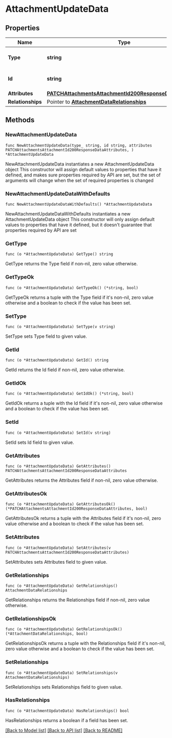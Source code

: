 # AttachmentUpdateData

## Properties

Name | Type | Description | Notes
------------ | ------------- | ------------- | -------------
**Type** | **string** | The resource&#39;s type | [default to "attachments"]
**Id** | **string** | The resource&#39;s id | 
**Attributes** | [**PATCHAttachmentsAttachmentId200ResponseDataAttributes**](PATCHAttachmentsAttachmentId200ResponseDataAttributes.md) |  | 
**Relationships** | Pointer to [**AttachmentDataRelationships**](AttachmentDataRelationships.md) |  | [optional] 

## Methods

### NewAttachmentUpdateData

`func NewAttachmentUpdateData(type_ string, id string, attributes PATCHAttachmentsAttachmentId200ResponseDataAttributes, ) *AttachmentUpdateData`

NewAttachmentUpdateData instantiates a new AttachmentUpdateData object
This constructor will assign default values to properties that have it defined,
and makes sure properties required by API are set, but the set of arguments
will change when the set of required properties is changed

### NewAttachmentUpdateDataWithDefaults

`func NewAttachmentUpdateDataWithDefaults() *AttachmentUpdateData`

NewAttachmentUpdateDataWithDefaults instantiates a new AttachmentUpdateData object
This constructor will only assign default values to properties that have it defined,
but it doesn't guarantee that properties required by API are set

### GetType

`func (o *AttachmentUpdateData) GetType() string`

GetType returns the Type field if non-nil, zero value otherwise.

### GetTypeOk

`func (o *AttachmentUpdateData) GetTypeOk() (*string, bool)`

GetTypeOk returns a tuple with the Type field if it's non-nil, zero value otherwise
and a boolean to check if the value has been set.

### SetType

`func (o *AttachmentUpdateData) SetType(v string)`

SetType sets Type field to given value.


### GetId

`func (o *AttachmentUpdateData) GetId() string`

GetId returns the Id field if non-nil, zero value otherwise.

### GetIdOk

`func (o *AttachmentUpdateData) GetIdOk() (*string, bool)`

GetIdOk returns a tuple with the Id field if it's non-nil, zero value otherwise
and a boolean to check if the value has been set.

### SetId

`func (o *AttachmentUpdateData) SetId(v string)`

SetId sets Id field to given value.


### GetAttributes

`func (o *AttachmentUpdateData) GetAttributes() PATCHAttachmentsAttachmentId200ResponseDataAttributes`

GetAttributes returns the Attributes field if non-nil, zero value otherwise.

### GetAttributesOk

`func (o *AttachmentUpdateData) GetAttributesOk() (*PATCHAttachmentsAttachmentId200ResponseDataAttributes, bool)`

GetAttributesOk returns a tuple with the Attributes field if it's non-nil, zero value otherwise
and a boolean to check if the value has been set.

### SetAttributes

`func (o *AttachmentUpdateData) SetAttributes(v PATCHAttachmentsAttachmentId200ResponseDataAttributes)`

SetAttributes sets Attributes field to given value.


### GetRelationships

`func (o *AttachmentUpdateData) GetRelationships() AttachmentDataRelationships`

GetRelationships returns the Relationships field if non-nil, zero value otherwise.

### GetRelationshipsOk

`func (o *AttachmentUpdateData) GetRelationshipsOk() (*AttachmentDataRelationships, bool)`

GetRelationshipsOk returns a tuple with the Relationships field if it's non-nil, zero value otherwise
and a boolean to check if the value has been set.

### SetRelationships

`func (o *AttachmentUpdateData) SetRelationships(v AttachmentDataRelationships)`

SetRelationships sets Relationships field to given value.

### HasRelationships

`func (o *AttachmentUpdateData) HasRelationships() bool`

HasRelationships returns a boolean if a field has been set.


[[Back to Model list]](../README.md#documentation-for-models) [[Back to API list]](../README.md#documentation-for-api-endpoints) [[Back to README]](../README.md)


